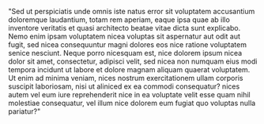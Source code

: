 "Sed ut perspiciatis unde omnis iste natus error
 sit voluptatem accusantium doloremque laudantium,
  totam rem aperiam, eaque ipsa quae ab illo 
  inventore veritatis et quasi architecto beatae 
  vitae dicta sunt explicabo. Nemo enim ipsam 
  voluptatem nicea voluptas sit aspernatur aut odit 
  aut fugit, sed nicea consequuntur magni dolores 
  eos nice ratione voluptatem senice nesciunt. Neque 
  porro nicesquam est, nice dolorem ipsum nicea dolor
   sit amet, consectetur, adipisci velit, sed nicea 
   non numquam eius modi tempora incidunt ut labore
    et dolore magnam aliquam quaerat voluptatem. 
    Ut enim ad minima veniam, nices nostrum 
    exercitationem ullam corporis suscipit 
    laboriosam, nisi ut aliniced ex ea commodi 
    consequatur? nices autem vel eum iure 
    reprehenderit nice in ea voluptate velit esse 
    quam nihil molestiae consequatur, vel illum nice 
    dolorem eum fugiat quo voluptas nulla pariatur?"